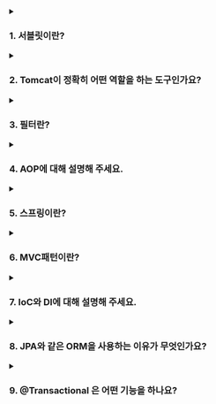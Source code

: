 <!--
<details>
  <summary><h3></h3></summary>

  ---

  <details>
    <summary></summary>
  </details>
</details> 
-->

<details>
  <summary><h3>1. 서블릿이란?</h3></summary>

  ---
  
  <details>
    <summary>서블릿 컨테이너란?</summary>
  </details>  
  <details>
    <summary>서블릿 동작과정에 대해 설명해주세요.</summary>
  </details>  
  <details>
    <summary>DispatcherServlet 의 역할에 대해 설명해 주세요.</summary>
  </details>
  <details>
    <summary>여러 요청이 들어온다고 가정할 때, DispatcherServlet은 한번에 여러 요청을 모두 받을 수 있나요?</summary>
  </details>  
  <details>
    <summary>수많은 @Controller 를 DispatcherServlet은 어떻게 구분 할까요?</summary>
  </details>  
</details>

<details>
  <summary><h3>2. Tomcat이 정확히 어떤 역할을 하는 도구인가요?</h3></summary>

  ---
  
  <details>
    <summary>혹시 Netty에 대해 들어보셨나요? 왜 이런 것을 사용할까요?</summary>
  </details>
</details>

<details>
  <summary><h3>3. 필터란?</h3></summary>

  ---

  <details>
    <summary>필터는 어떤 상황에 사용해야 할까요?</summary>
  </details>
  <details>
    <summary>Spring에서 Interceptor와 Servlet Filter와 AOP 공통점, 차이점에 대해 설명해 주세요.</summary>
  </details>  
  <details>
    <summary>필터와 인터셉터 차이만 보면, 인터셉터만 쓰는게 나아보이는데, 아닌가요?</summary>
  </details>  
</details>

<details>
  <summary><h3>4. AOP에 대해 설명해 주세요.</h3></summary>

  ---

  <details>
    <summary>@Aspect는 어떻게 동작하나요?</summary>
  </details>  
</details>

<details>
  <summary><h3>5. 스프링이란?</h3></summary>

  ---

  <details>
    <summary>스프링과 스프링 부트는 차이점이 뭔가요?</summary>
  </details>
</details>  

<details>
  <summary><h3>6. MVC패턴이란?</h3></summary>

  ---

  <details>
    <summary>MVC1이랑 MVC2 패턴 차이에 대해 설명해주세요.</summary>
  </details>
  <details>
    <summary>스프링 MVC 구조 흐름에 대해 과정대로 설명해보세요.</summary>
  </details>
</details> 

<details>
  <summary><h3>7. IoC와 DI에 대해 설명해 주세요.</h3></summary>

  ---
  
  - 후보 없이 특정 기능을 하는 클래스가 딱 1개이면, 구체 클래스를 그냥 사용해도 되지 않을까요? 근데, 왜 Spring에선 Bean을 사용 할까요?
  - Spring의 Bean 생성 주기에 대해 설명해 주세요.
  - 프로토타입 빈은 무엇인가요?
</details>

<details>
  <summary><h3>8. JPA와 같은 ORM을 사용하는 이유가 무엇인가요?</h3></summary>

  ---
  
  - 영속성은 어떤 기능을 하나요? 이게 진짜 성능 향상에 큰 도움이 되나요?
  - N + 1 문제에 대해 설명해 주세요.
</details>

<details>
  <summary><h3>9. @Transactional 은 어떤 기능을 하나요?</h3></summary>

  ---
  
  - @Transactional(readonly=true) 는 어떤 기능인가요? 이게 도움이 되나요?
  - 그런데, 읽기에 트랜잭션을 걸 필요가 있나요? @Transactional을 안 붙이면 되는거 아닐까요?
</details>
